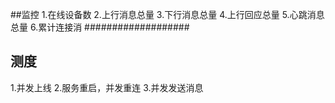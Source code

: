 ##监控
1.在线设备数
2.上行消息总量
3.下行消息总量
4.上行回应总量
5.心跳消息总量
6.累计连接消
###################
## 测度
1.并发上线
2.服务重启，并发重连
3.并发发送消息 


